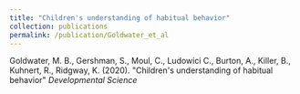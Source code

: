 ```yaml
---
title: "Children's understanding of habitual behavior"
collection: publications
permalink: /publication/Goldwater_et_al
---
```

Goldwater, M. B., Gershman, S., Moul, C., Ludowici C., Burton, A., Killer, B., Kuhnert, R., Ridgway, K.  (2020). "Children's understanding of habitual behavior" <i>Developmental Science</i>